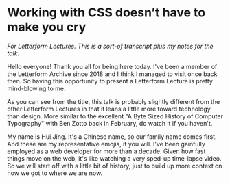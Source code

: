 # Working with CSS doesn’t have to make you cry

_For Letterform Lectures. This is a sort-of transcript plus my notes for the talk._

Hello everyone! Thank you all for being here today. I've been a member of the Letterform Archive since 2018 and I think I managed to visit once back then. So having this opportunity to present a Letterform Lecture is pretty mind-blowing to me.

As you can see from the title, this talk is probably slightly different from the other Letterform Lectures in that it leans a little more toward technology than design. More similar to the excellent "A Byte Sized History of Computer Typography" with Ben Zotto back in February, do watch it if you haven't.

My name is Hui Jing. It's a Chinese name, so our family name comes first. And these are my representative emojis, if you will. I've been gainfully employed as a web developer for more than a decade. Given how fast things move on the web, it's like watching a very sped-up time-lapse video. So we will start off with a little bit of history, just to build up more context on how we got to where we are now.
